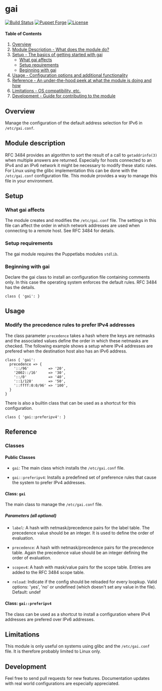 # gai

[![Build Status](https://travis-ci.org/smoeding/puppet-gai.svg?branch=master)](https://travis-ci.org/smoeding/puppet-gai)
[![Puppet Forge](http://img.shields.io/puppetforge/v/stm/gai.svg)](https://forge.puppetlabs.com/stm/gai)
[![License](https://img.shields.io/github/license/smoeding/puppet-gai.svg)](https://raw.githubusercontent.com/smoeding/puppet-gai/master/LICENSE)

#### Table of Contents

1. [Overview](#overview)
2. [Module Description - What does the module do?](#module-description)
3. [Setup - The basics of getting started with gai](#setup)
	* [What gai affects](#what-gai-affects)
	* [Setup requirements](#setup-requirements)
	* [Beginning with gai](#beginning-with-gai)
4. [Usage - Configuration options and additional functionality](#usage)
5. [Reference - An under-the-hood peek at what the module is doing and how](#reference)
5. [Limitations - OS compatibility, etc.](#limitations)
6. [Development - Guide for contributing to the module](#development)

## Overview

Manage the configuration of the default address selection for IPv6 in `/etc/gai.conf`.

## Module description

RFC 3484 provides an algorithm to sort the result of a call to `getaddrinfo(3)` when multiple answers are returned. Especially for hosts connected to an IPv4 and an IPv6 network it might be necessary to modify these static rules. For Linux using the glibc implementation this can be done with the `/etc/gai.conf` configuration file. This module provides a way to manage this file in your environment.

## Setup

### What gai affects

The module creates and modifies the `/etc/gai.conf` file. The settings in this file can affect the order in which network addresses are used when connecting to a remote host. See RFC 3484 for details.

### Setup requirements

The gai module requires the Puppetlabs modules `stdlib`.

### Beginning with gai

Declare the gai class to install an configuration file containing comments only. In this case the operating system enforces the default rules. RFC 3484 has the details.

```puppet
class { 'gai': }
```

## Usage

### Modify the precedence rules to prefer IPv4 addresses

The class parameter `precedence` takes a hash where the keys are netmasks and the associated values define the order in which these netmasks are checked. The following example shows a setup where IPv4 addresses are prefered when the destination host also has an IPv6 address.

```puppet
class { 'gai':
  precedence => {
	'::/96'         => '20',
	'2002::/16'     => '30',
	'::/0'          => '40',
	'::1/128'       => '50',
	'::ffff:0:0/96' => '100',
  }
}
```

There is also a builtin class that can be used as a shortcut for this configuration.

```puppet
class { 'gai::preferipv4': }
```

## Reference

### Classes

#### Public Classes

* `gai`: The main class which installs the `/etc/gai.conf` file.

* `gai::preferipv4`: Installs a predefined set of preference rules that cause the system to prefer IPv4 addresses.

#### Class: `gai`

The main class to manage the `/etc/gai.conf` file.

##### Parameters (all optional)

* `label`: A hash with netmask/precedence pairs for the label table. The precedence value should be an integer. It is used to define the order of evaluation.

* `precedence`: A hash with netmask/precedence pairs for the precedence table. Again the precedence value should be an integer defining the order of evaluation.

* `scopev4`: A hash with mask/value pairs for the scope table. Entries are added to the RFC 3484 scope table.

* `reload`: Indicate if the config should be reloaded for every loopkup. Valid options: 'yes', 'no' or undefined (which doesn't set any value in the file). Default: undef

#### Class: `gai::preferipv4`

The class can be used as a shortcut to install a configuration where IPv4 addresses are prefered over IPv6 addresses.

## Limitations

This module is only useful on systems using glibc and the `/etc/gai.conf` file. It is therefore probably limited to Linux only.

## Development

Feel free to send pull requests for new features. Documentation updates with real world configurations are especially appreciated.
